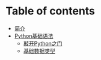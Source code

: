 # Table of contents

- [简介](README.md)
- [Python基础语法](1/README.md)
    - [敲开Python之门](1/1.md)
    - [基础数据类型](1/2.md)
